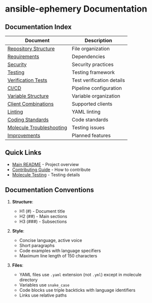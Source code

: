 # ansible-ephemery Documentation

## Documentation Index

| Document | Description |
|----------|-------------|
| [Repository Structure](REPOSITORY_STRUCTURE.md) | File organization |
| [Requirements](REQUIREMENTS.md) | Dependencies |
| [Security](SECURITY.md) | Security practices |
| [Testing](TESTING.md) | Testing framework |
| [Verification Tests](VERIFICATION_TESTS.md) | Test verification details |
| [CI/CD](CI_CD.md) | Pipeline configuration |
| [Variable Structure](VARIABLE_STRUCTURE.md) | Variable organization |
| [Client Combinations](CLIENT_COMBINATIONS.md) | Supported clients |
| [Linting](LINTING.md) | YAML linting |
| [Coding Standards](CODING_STANDARDS.md) | Code standards |
| [Molecule Troubleshooting](MOLECULE_TROUBLESHOOTING.md) | Testing issues |
| [Improvements](IMPROVEMENTS.md) | Planned features |

## Quick Links

- [Main README](../README.md) - Project overview
- [Contributing Guide](../CONTRIBUTING.md) - How to contribute
- [Molecule Testing](../molecule/README.md) - Testing details

## Documentation Conventions

1. **Structure**:
   - H1 (#) - Document title
   - H2 (##) - Main sections
   - H3 (###) - Subsections

2. **Style**:
   - Concise language, active voice
   - Short paragraphs
   - Code examples with language specifiers
   - Maximum line length of 150 characters

3. **Files**:
   - YAML files use `.yaml` extension (not `.yml`) except in molecule directory
   - Variables use `snake_case`
   - Code blocks use triple backticks with language identifiers
   - Links use relative paths
